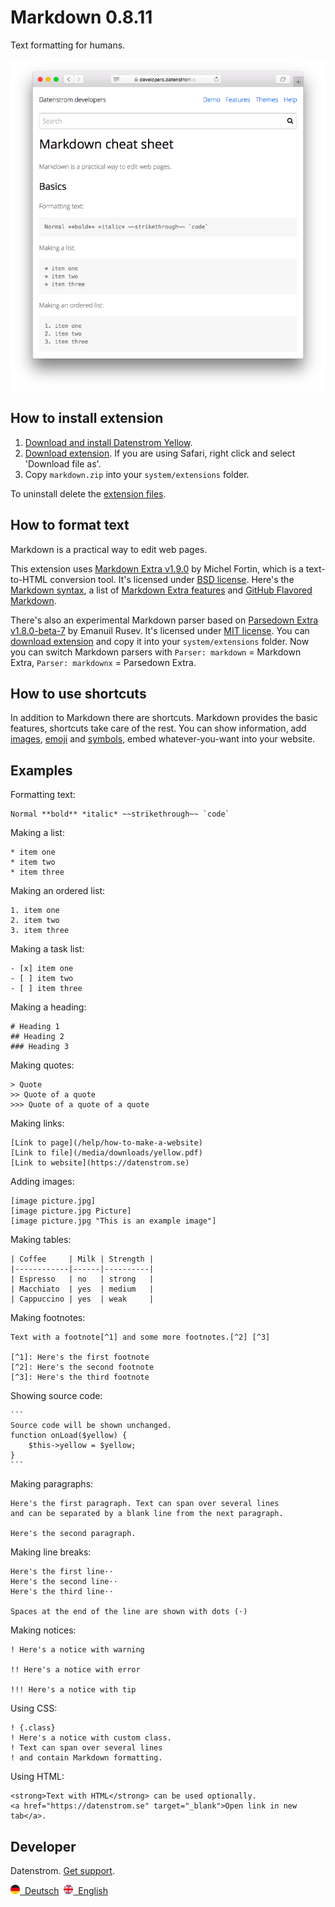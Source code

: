 Markdown 0.8.11
===============
Text formatting for humans.

<p align="center"><img src="markdown-screenshot.png?raw=true" alt="Screenshot"></p>

## How to install extension

1. [Download and install Datenstrom Yellow](https://github.com/datenstrom/yellow/).
2. [Download extension](https://github.com/datenstrom/yellow-extensions/raw/master/zip/markdown.zip). If you are using Safari, right click and select 'Download file as'.
3. Copy `markdown.zip` into your `system/extensions` folder.

To uninstall delete the [extension files](extension.ini).

## How to format text

Markdown is a practical way to edit web pages.

This extension uses [Markdown Extra v1.9.0](https://github.com/michelf/php-markdown) by Michel Fortin, which is a text-to-HTML conversion tool. It's licensed under [BSD license](https://opensource.org/licenses/BSD-3-Clause). Here's the [Markdown syntax](http://commonmark.org/help/), a list of [Markdown Extra features](https://michelf.ca/projects/php-markdown/extra/) and [GitHub Flavored Markdown](https://help.github.com/en/articles/basic-writing-and-formatting-syntax). 

There's also an experimental Markdown parser based on [Parsedown Extra v1.8.0-beta-7](https://github.com/erusev/parsedown) by Emanuil Rusev. It's licensed under [MIT license](https://opensource.org/licenses/MIT). You can [download extension](https://github.com/datenstrom/yellow-extensions/raw/master/features/markdown/markdownx.php) and copy it into your `system/extensions` folder. Now you can switch Markdown parsers with `Parser: markdown` = Markdown Extra, `Parser: markdownx` = Parsedown Extra.

## How to use shortcuts

In addition to Markdown there are shortcuts. Markdown provides the basic features, shortcuts take care of the rest. You can show information, add [images](https://github.com/datenstrom/yellow-extensions/tree/master/features/image), [emoji](https://github.com/datenstrom/yellow-extensions/tree/master/features/emojiawesome) and [symbols](https://github.com/datenstrom/yellow-extensions/tree/master/features/fontawesome), embed whatever-you-want into your website.

## Examples

Formatting text:

    Normal **bold** *italic* ~~strikethrough~~ `code`

Making a list:

    * item one
    * item two
    * item three

Making an ordered list:

    1. item one
    2. item two
    3. item three

Making a task list:

    - [x] item one
    - [ ] item two
    - [ ] item three

Making a heading:

    # Heading 1
    ## Heading 2
    ### Heading 3

Making quotes:

    > Quote
    >> Quote of a quote
    >>> Quote of a quote of a quote

Making links:

    [Link to page](/help/how-to-make-a-website)
    [Link to file](/media/downloads/yellow.pdf)
    [Link to website](https://datenstrom.se)

Adding images:

    [image picture.jpg]
    [image picture.jpg Picture]
    [image picture.jpg "This is an example image"]

Making tables:

    | Coffee     | Milk | Strength |
    |------------|------|----------|
    | Espresso   | no   | strong   |
    | Macchiato  | yes  | medium   |
    | Cappuccino | yes  | weak     |

Making footnotes:

    Text with a footnote[^1] and some more footnotes.[^2] [^3]
    
    [^1]: Here's the first footnote
    [^2]: Here's the second footnote
    [^3]: Here's the third footnote

Showing source code:

    ```
    Source code will be shown unchanged.
    function onLoad($yellow) {
        $this->yellow = $yellow;
    }
    ```

Making paragraphs:

    Here's the first paragraph. Text can span over several lines
    and can be separated by a blank line from the next paragraph.

    Here's the second paragraph.

Making line breaks:

    Here's the first line⋅⋅
    Here's the second line⋅⋅
    Here's the third line⋅⋅
    
    Spaces at the end of the line are shown with dots (⋅)

Making notices:

    ! Here's a notice with warning
    
    !! Here's a notice with error
    
    !!! Here's a notice with tip

Using CSS:

    ! {.class}
    ! Here's a notice with custom class.
    ! Text can span over several lines
    ! and contain Markdown formatting.

Using HTML:

    <strong>Text with HTML</strong> can be used optionally.
    <a href="https://datenstrom.se" target="_blank">Open link in new tab</a>.

## Developer

Datenstrom. [Get support](https://extensions.datenstrom.se/help/).

<p>
<a href="README-de.md"><img src="https://raw.githubusercontent.com/datenstrom/yellow-extensions/master/features/help/language-de.png" width="15" height="15" alt="Deutsch">&nbsp; Deutsch</a>&nbsp;
<a href="README.md"><img src="https://raw.githubusercontent.com/datenstrom/yellow-extensions/master/features/help/language-en.png" width="15" height="15" alt="English">&nbsp; English</a>&nbsp;
</p>
